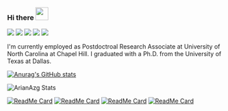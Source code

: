 ### Hi there <img src="https://raw.githubusercontent.com/MartinHeinz/MartinHeinz/master/wave.gif" width="30px">

![](https://img.shields.io/badge/Code-Python-informational?style=flat&logo=Python&color=2bbc8a)
![](https://img.shields.io/badge/Tools-TensorFlow-informational?style=flat&logo=TensorFlow&color=2bbc8a)
![](https://img.shields.io/badge/Tools-Keras-informational?style=flat&logo=Keras&color=2bbc8a)
![](https://img.shields.io/badge/Tools-SKLearn-informational?style=flat&logo=SciKit-Learn&color=2bbc8a)
![](https://img.shields.io/badge/Tools-Tkinter-informational?style=flat&logo=tkinter-Learn&color=2bbc8a)



I'm currently employed as Postdoctroal Research Associate at University of North Carolina at Chapel Hill. I graduated with a Ph.D. from the University of Texas at Dallas.


[![Anurag's GitHub stats](https://github-readme-stats.vercel.app/api?username=ArianAzg&theme=jolly&hide=prs&count_private=true&show_icons=true&include_all_commits=true)](https://github.com/anuraghazra/github-readme-stats) 
<!-- [![Top Langs](https://github-readme-stats.vercel.app/api/top-langs/?username=ArianAzg&layout=compact)](https://github.com/anuraghazra/github-readme-stats)

-->

![ArianAzg Stats](https://github-readme-stats.vercel.app/api?username=ArianAzg&show_icons=true&theme=gotham)

[![ReadMe Card](https://github-readme-stats.vercel.app/api/pin/?username=SIP-Lab&repo=ConvolutionalAutoEncoder-ImageFusion&show_icons=true&theme=gotham)](https://github.com/SIP-Lab/ConvolutionalAutoEncoder-ImageFusion)
[![ReadMe Card](https://github-readme-stats.vercel.app/api/pin/?username=ArianAzg&repo=Application-of-Fractional-Calculus-in-Multispectral-Image-Fusion&show_icons=true&theme=gotham)](https://github.com/ArianAzg/Application-of-Fractional-Calculus-in-Multispectral-Image-Fusion)
[![ReadMe Card](https://github-readme-stats.vercel.app/api/pin/?username=ArianAzg&repo=Image-Fusion-with-PSO-Algorithm&show_icons=true&theme=gotham)](https://github.com/ArianAzg/Image-Fusion-with-PSO-Algorithm)
[![ReadMe Card](https://github-readme-stats.vercel.app/api/pin/?username=HafezEM&repo=Pansharpening-ConvolutionalAutoEncoder&show_icons=true&theme=gotham)](https://github.com/HafezEM/Pansharpening-ConvolutionalAutoEncoder)

<!--
**ArianAzg/ArianAzg** is a ✨ _special_ ✨ repository because its `README.md` (this file) appears on your GitHub profile.

Here are some ideas to get you started:

- 🔭 I’m currently working on ...
- 🌱 I’m currently learning ...
- 👯 I’m looking to collaborate on ...
- 🤔 I’m looking for help with ...
- 💬 Ask me about ...
- 📫 How to reach me: ...
- 😄 Pronouns: ...
- ⚡ Fun fact: ...
-->
